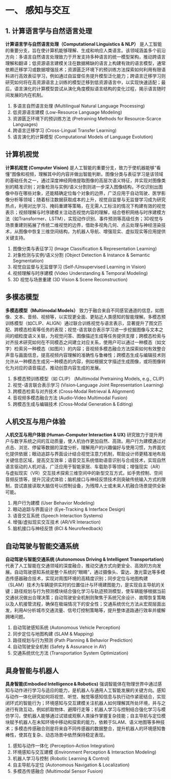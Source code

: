 # 一、 感知与交互

## 1. **计算语言学与自然语言处理**

**计算语言学与自然语言处理（Computational Linguistics &amp; NLP）** 是人工智能的重要分支，旨在使计算机能够理解、生成和响应人类语言。该领域涵盖多个前沿方向：多语言自然语言处理致力于开发支持多种语言的统一模型架构，推动跨语言理解和翻译；低资源语言建模关注在数据稀缺的语言上构建有效的语言模型，通常依赖迁移学习或数据增强技术；资源匮乏环境下的预训练方法探索如何利用有限语料进行高效表征学习，例如通过自监督任务提升模型泛化能力；跨语言迁移学习则研究如何将在高资源语言上训练的模型迁移到低资源语言中，以实现快速适配；最后，语言演化的计算模型尝试从演化角度模拟语言结构的变化过程，揭示语言随时间发展的内在机制。

1. 多语言自然语言处理 (Multilingual Natural Language Processing)
2. 低资源语言建模 (Low-Resource Language Modeling)
3. 资源匮乏环境下的预训练方法 (Pretraining Methods for Resource-Scarce Languages)
4. 跨语言迁移学习 (Cross-Lingual Transfer Learning)
5. 语言演化的计算模型 (Computational Models of Language Evolution)

## **计算机视觉**

**计算机视觉 (Computer Vision)** 是人工智能的重要分支，致力于使机器能够“看懂”图像和视频，理解其中的内容并做出智能判断。图像分类与表征学习是该领域的基础任务之一，通过深度神经网络提取图像的高层次语义特征，并实现对图像类别的精准识别；对象检测与实例/语义分割则进一步深入图像结构，不仅识别出图像中存在哪些对象，还能精确定位每个对象的边界，广泛应用于自动驾驶、医学影像分析等领域；随着标注数据获取成本的上升，视觉自监督与无监督学习成为研究热点，利用对比学习、掩码重建等策略，在无需人工标注的情况下构建有效的视觉表示；视频理解与时序建模关注动态视觉内容的理解，结合卷积网络与时序建模方法（如Transformer、LSTM），实现动作识别、事件预测等高级任务；3D视觉与场景重建则拓展了传统二维视觉的边界，借助多视角几何、点云处理与神经渲染技术，从图像中恢复三维空间结构，为机器人导航、增强现实、虚拟现实等应用提供关键支持。

1. 图像分类与表征学习 (Image Classification & Representation Learning)
2. 对象检测与实例/语义分割 (Object Detection & Instance & Semantic Segmentation)
3. 视觉自监督与无监督学习 (Self‑/Unsupervised Learning in Vision)
4. 视频理解与时序建模 (Video Understanding & Temporal Modeling)
5. 3D 视觉与场景重建 (3D Vision & Scene Reconstruction)

## **多模态模型**

**多模态模型（Multimodal Models）** 致力于融合来自不同感官通道的信息，如图像、文本、音频、视频等，以实现更全面、更贴近人类感知的智能理解。多模态预训练模型（如CLIP、ALIGN）通过联合训练视觉与语言表示，显著提升了图文匹配、跨模态检索等任务的表现；视觉-语言联合表示学习进一步挖掘图像与文本之间的细粒度语义关联，为视觉问答、图像描述生成等任务提供支撑；跨模态检索与对齐技术研究如何在不同模态之间建立对应关系，使用户可以通过一种模态（如文字）检索另一种模态（如图片）的内容；音视频多模态融合方法探索如何有效整合声音与画面信息，提高视频内容理解的准确性与鲁棒性；跨模态生成与编辑技术则允许从一种模态生成另一种模态的内容，例如根据文字描述生成图像，或将图像转化为对应的语音描述，推动创意内容生成的发展。

1. 多模态预训练模型（如 CLIP） (Multimodal Pretraining Models, e.g., CLIP)
2. 视觉-语言联合表示学习 (Vision‑Language Joint Representation Learning)
3. 跨模态检索与对齐技术 (Cross‑Modal Retrieval & Alignment)
4. 音视频多模态融合方法 (Audio‑Video Multimodal Fusion)
5. 跨模态生成与编辑技术 (Cross‑Modal Generation & Editing)

## **人机交互与用户体验**

**人机交互与用户体验 (Human–Computer Interaction &amp; UX)** 研究致力于提升用户与数字系统之间的互动质量，使人机协作更加自然、高效。用户行为建模通过对点击、浏览、停留等数据的深度分析，理解用户的兴趣偏好与使用习惯，为界面优化提供依据；眼动追踪与界面设计结合视觉注意力机制，帮助设计师更精准地布局关键信息区域，提高交互效率；语音交互系统借助语音识别与合成技术，实现自然语言驱动的人机对话，广泛应用于智能家居、车载助手等领域；增强现实（AR）与虚拟现实（VR）交互技术探索三维空间中的新型交互方式，如手势控制、空间音频反馈等，提升沉浸式体验；脑机接口与神经反馈技术则突破传统输入方式的限制，尝试直接读取大脑信号以控制设备，为残障人士或未来人机融合场景提供全新可能。

1. 用户行为建模 (User Behavior Modeling)
2. 眼动追踪与界面设计 (Eye-Tracking & Interface Design)
3. 语音交互系统 (Speech Interaction Systems)
4. 增强/虚拟现实交互技术 (AR/VR Interaction)
5. 脑机接口与神经反馈 (BCI & Neurofeedback)

## **自动驾驶与智能交通系统**

**自动驾驶与智能交通系统 (Autonomous Driving &amp; Intelligent Transportation)** 代表了人工智能在交通领域的深度融合，推动交通方式向更安全、高效的方向发展。自动驾驶感知系统是整个系统的“眼睛”，通过摄像头、雷达、激光雷达等多模态传感器融合技术，实现对周围环境的高精度识别；同步定位与地图构建（SLAM）技术为车辆提供实时的位置估计与环境建图能力，是实现自主导航的关键；路径规划与行为预测模块结合强化学习与轨迹预测模型，使车辆能够根据当前交通状况做出合理决策；自动驾驶安全机制则聚焦于系统冗余设计、故障恢复策略以及人机接管流程，确保在极端情况下的安全性；交通系统优化方法从宏观层面出发，利用AI分析城市交通流量、信号灯控制策略等，提升整体道路通行效率并缓解拥堵问题。

1. 自动驾驶感知系统 (Autonomous Vehicle Perception)
2. 同步定位与地图构建 (SLAM & Mapping)
3. 路径规划与行为预测 (Path Planning & Behavior Prediction)
4. 自动驾驶安全机制 (Safety & Assurance in AV)
5. 交通系统优化方法 (Transportation System Optimization)

## **具身智能与机器人**

**具身智能(Embodied Intelligence &amp; Robotics)** 强调智能体在物理世界中通过感知与动作进行学习与适应的能力，是机器人与通用人工智能发展的关键方向。感知与动作一体化研究如何将视觉、听觉、触觉等感知信息与执行动作紧密结合，实现闭环式的智能行为；环境感知与交互建模关注机器人如何理解其所处环境，并与之进行有效互动，例如抓取物体、避障行走等；机器人学习与控制结合强化学习与模仿学习，使机器人能够通过试错或观察人类操作掌握复杂技能；自主导航与定位模块赋予机器人在未知环境中移动和探索的能力，依赖于SLAM、语义地图等多种技术；多模态传感融合则是将来自不同传感器的数据整合，提升机器人的环境感知鲁棒性，使其在复杂、动态场景中依然保持稳定表现。

1. 感知与动作一体化 (Perception‑Action Integration)
2. 环境感知与交互建模 (Environment Perception & Interaction Modeling)
3. 机器人学习与控制 (Robotic Learning & Control)
4. 自主导航与定位 (Autonomous Navigation & Localization)
5. 多模态传感融合 (Multimodal Sensor Fusion)
